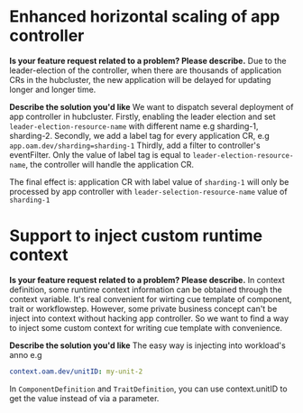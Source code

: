# Enhanced horizontal scaling of app controller

**Is your feature request related to a problem? Please describe.**
Due to the leader-election of the controller, when there are thousands of application CRs in the hubcluster, the new
application will be delayed for updating longer and longer time.

**Describe the solution you'd like**
We want to dispatch several deployment of app controller in hubcluster. Firstly, enabling the leader election and
set `leader-election-resource-name` with different name e.g sharding-1, sharding-2. Secondly, we add a label tag for
every application CR, e.g `app.oam.dev/sharding=sharding-1`
Thirdly, add a filter to controller's eventFilter. Only the value of label tag is equal
to `leader-election-resource-name`, the controller will handle the application CR.

The final effect is: application CR with label value of `sharding-1` will only be processed by app controller
with `leader-selection-resource-name` value of `sharding-1`



# Support to inject custom runtime context

**Is your feature request related to a problem? Please describe.**
In context definition, some runtime context information can be obtained through the context variable. 
It's real convenient for wirting cue template of component, trait or workflowstep.
However, some private business concept can't be inject into context without hacking app controller.
So we want to find a way to inject some custom context for writing cue template with convenience.

**Describe the solution you'd like**
The easy way is injecting into workload's anno e.g 
```yaml
context.oam.dev/unitID: my-unit-2
```

In `ComponentDefinition` and `TraitDefinition`, you can use context.unitID to get the value instead of via a parameter.


